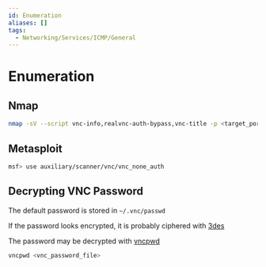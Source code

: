 ```yaml
---
id: Enumeration
aliases: []
tags:
  - Networking/Services/ICMP/General
---
```


# Enumeration

<!-- Nmap {{{-->
## Nmap

```sh
nmap -sV --script vnc-info,realvnc-auth-bypass,vnc-title -p <target_port> <target_ip>
```

<!-- }}} -->

<!-- Metasploit {{{-->
## Metasploit

```sh
msf> use auxiliary/scanner/vnc/vnc_none_auth
```

<!-- }}} -->

<!-- Decrypting VNC Password {{{-->
## Decrypting VNC Password

The default password is stored in `~/.vnc/passwd`

If the password looks encrypted, it is probably ciphered with
[3des](https://en.wikipedia.org/wiki/Triple_DES)

The password may be decrypted with
[vncpwd](https://github.com/jeroennijhof/vncpwd)

```sh
vncpwd <vnc_password_file>
```

<!-- }}} -->

